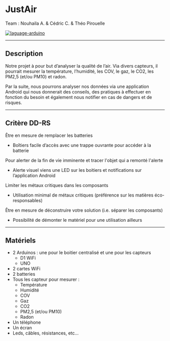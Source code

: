 # JustAir

Team : Nouhaila A. & Cédric C. & Théo Pirouelle

<a href="https://www.arduino.cc/">
  <img src="https://img.shields.io/badge/language-Arduino-008184?style=flat-square" alt="laguage-arduino" />
</a>

---

## Description

Notre projet à pour but d’analyser la qualité de l’air. Via divers capteurs, il pourrait mesurer la température, l’humidité, les COV, le gaz, le CO2, les PM2,5 (et/ou PM10) et radon. 

Par la suite, nous pourrons analyser nos données via une application Android qui nous donnerait des conseils, des pratiques à effectuer en fonction du besoin et également nous notifier en cas de dangers et de risques.

---

## Critère DD-RS

Être en mesure de remplacer les batteries
- Boîtiers facile d’accès avec une trappe ouvrante pour accéder à la batterie

Pour alerter de la fin de vie imminente et tracer l'objet qui a remonté l'alerte
- Alerte visuel viens une LED sur les boitiers et notifications sur l’application Android

Limiter les métaux critiques dans les composants
- Utilisation minimal de métaux critiques (préférence sur les matières éco-responsables)

Être en mesure de déconstruire votre solution (i.e. séparer les composants)
- Possibilité de démonter le matériel pour une utilisation ailleurs

---

## Matériels

- 2 Arduinos : une pour le boitier centralisé et une pour les capteurs
  - D1 WiFi
  - UNO
- 2 cartes WiFi
- 2 batteries
- Tous les capteur pour mesurer : 
  - Température
  - Humidité
  - COV
  - Gaz
  - CO2
  - PM2,5 (et/ou PM10)
  - Radon
- Un téléphone
- Un écran
- Leds, câbles, résistances, etc…
